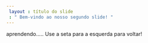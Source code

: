 ```yaml
---
 layout : título do slide
 : " Bem-vindo ao nosso segundo slide! "
---
```

aprendendo.....
Use a seta para a esquerda para voltar!
